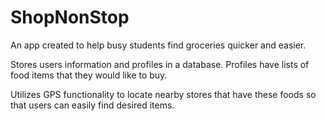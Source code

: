 # ShopNonStop
An app created to help busy students find groceries quicker and easier.

Stores users information and profiles in a database. Profiles have lists of food items that they would like to buy.

Utilizes GPS functionality to locate nearby stores that have these foods so that users can easily find desired items.
